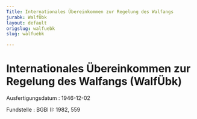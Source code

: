 ```yaml
---
Title: Internationales Übereinkommen zur Regelung des Walfangs
jurabk: WalfÜbk
layout: default
origslug: walfuebk
slug: walfuebk

---
```


# Internationales Übereinkommen zur Regelung des Walfangs (WalfÜbk)

Ausfertigungsdatum
:   1946-12-02

Fundstelle
:   BGBl II: 1982, 559

